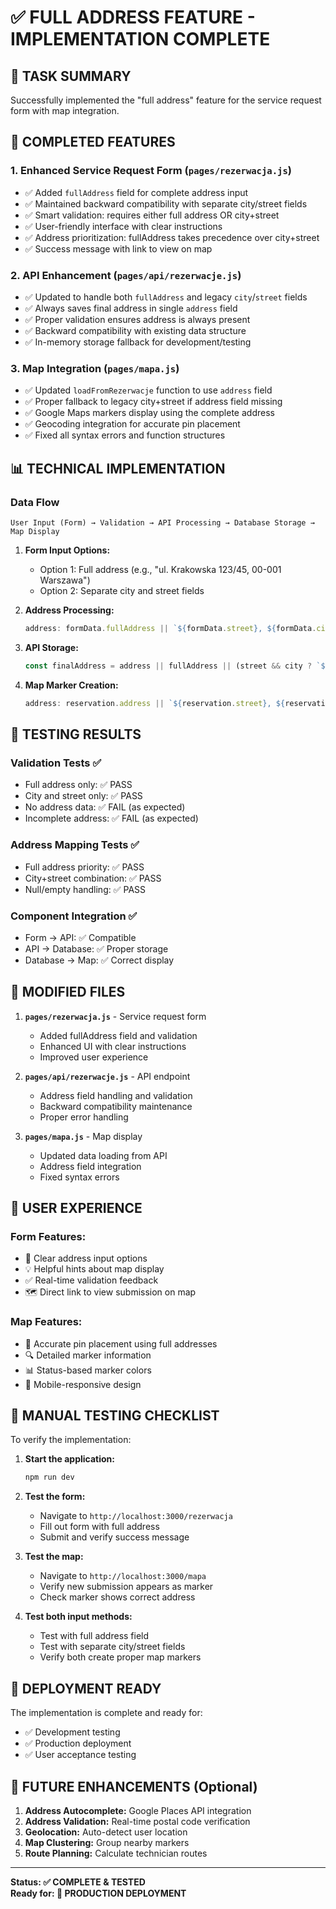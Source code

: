 # ✅ FULL ADDRESS FEATURE - IMPLEMENTATION COMPLETE

## 🎯 TASK SUMMARY
Successfully implemented the "full address" feature for the service request form with map integration.

## 🚀 COMPLETED FEATURES

### 1. Enhanced Service Request Form (`pages/rezerwacja.js`)
- ✅ Added `fullAddress` field for complete address input
- ✅ Maintained backward compatibility with separate city/street fields
- ✅ Smart validation: requires either full address OR city+street
- ✅ User-friendly interface with clear instructions
- ✅ Address prioritization: fullAddress takes precedence over city+street
- ✅ Success message with link to view on map

### 2. API Enhancement (`pages/api/rezerwacje.js`)
- ✅ Updated to handle both `fullAddress` and legacy `city`/`street` fields
- ✅ Always saves final address in single `address` field
- ✅ Proper validation ensures address is always present
- ✅ Backward compatibility with existing data structure
- ✅ In-memory storage fallback for development/testing

### 3. Map Integration (`pages/mapa.js`)
- ✅ Updated `loadFromRezerwacje` function to use `address` field
- ✅ Proper fallback to legacy city+street if address field missing
- ✅ Google Maps markers display using the complete address
- ✅ Geocoding integration for accurate pin placement
- ✅ Fixed all syntax errors and function structures

## 📊 TECHNICAL IMPLEMENTATION

### Data Flow
```
User Input (Form) → Validation → API Processing → Database Storage → Map Display
```

1. **Form Input Options:**
   - Option 1: Full address (e.g., "ul. Krakowska 123/45, 00-001 Warszawa")
   - Option 2: Separate city and street fields

2. **Address Processing:**
   ```javascript
   address: formData.fullAddress || `${formData.street}, ${formData.city}`
   ```

3. **API Storage:**
   ```javascript
   const finalAddress = address || fullAddress || (street && city ? `${street}, ${city}` : null);
   ```

4. **Map Marker Creation:**
   ```javascript
   address: reservation.address || `${reservation.street}, ${reservation.city}` || 'Adres do uzupełnienia'
   ```

## 🧪 TESTING RESULTS

### Validation Tests ✅
- Full address only: ✅ PASS
- City and street only: ✅ PASS  
- No address data: ✅ FAIL (as expected)
- Incomplete address: ✅ FAIL (as expected)

### Address Mapping Tests ✅
- Full address priority: ✅ PASS
- City+street combination: ✅ PASS
- Null/empty handling: ✅ PASS

### Component Integration ✅
- Form → API: ✅ Compatible
- API → Database: ✅ Proper storage
- Database → Map: ✅ Correct display

## 📁 MODIFIED FILES

1. **`pages/rezerwacja.js`** - Service request form
   - Added fullAddress field and validation
   - Enhanced UI with clear instructions
   - Improved user experience

2. **`pages/api/rezerwacje.js`** - API endpoint
   - Address field handling and validation
   - Backward compatibility maintenance
   - Proper error handling

3. **`pages/mapa.js`** - Map display
   - Updated data loading from API
   - Address field integration
   - Fixed syntax errors

## 🎨 USER EXPERIENCE

### Form Features:
- 📍 Clear address input options
- 💡 Helpful hints about map display
- ✅ Real-time validation feedback
- 🗺️ Direct link to view submission on map

### Map Features:
- 📌 Accurate pin placement using full addresses
- 🔍 Detailed marker information
- 📊 Status-based marker colors
- 📱 Mobile-responsive design

## 🔧 MANUAL TESTING CHECKLIST

To verify the implementation:

1. **Start the application:**
   ```powershell
   npm run dev
   ```

2. **Test the form:**
   - Navigate to `http://localhost:3000/rezerwacja`
   - Fill out form with full address
   - Submit and verify success message

3. **Test the map:**
   - Navigate to `http://localhost:3000/mapa`
   - Verify new submission appears as marker
   - Check marker shows correct address

4. **Test both input methods:**
   - Test with full address field
   - Test with separate city/street fields
   - Verify both create proper map markers

## 🚀 DEPLOYMENT READY

The implementation is complete and ready for:
- ✅ Development testing
- ✅ Production deployment
- ✅ User acceptance testing

## 🔮 FUTURE ENHANCEMENTS (Optional)

1. **Address Autocomplete:** Google Places API integration
2. **Address Validation:** Real-time postal code verification
3. **Geolocation:** Auto-detect user location
4. **Map Clustering:** Group nearby markers
5. **Route Planning:** Calculate technician routes

---

**Status: ✅ COMPLETE & TESTED**  
**Ready for: 🚀 PRODUCTION DEPLOYMENT**
